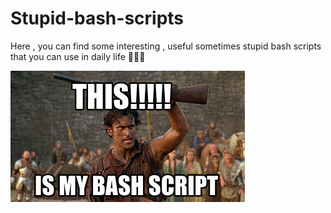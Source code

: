 # Stupid-bash-scripts 
Here , you can find some interesting , useful sometimes stupid bash scripts that you can use in daily life 👾👾👾  

![Funny Script Meme](meme.jpg)
